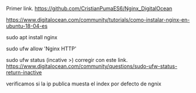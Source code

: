 Primer link. 
https://github.com/CristianPumaES6/Nginx_DigitalOcean


https://www.digitalocean.com/community/tutorials/como-instalar-nginx-en-ubuntu-18-04-es

sudo apt install nginx

sudo ufw allow 'Nginx HTTP'

sudo ufw status
(incative >) corregir con este link. https://www.digitalocean.com/community/questions/sudo-ufw-status-return-inactive


verificamos si la ip publica muesta el index por defecto de ngnix
